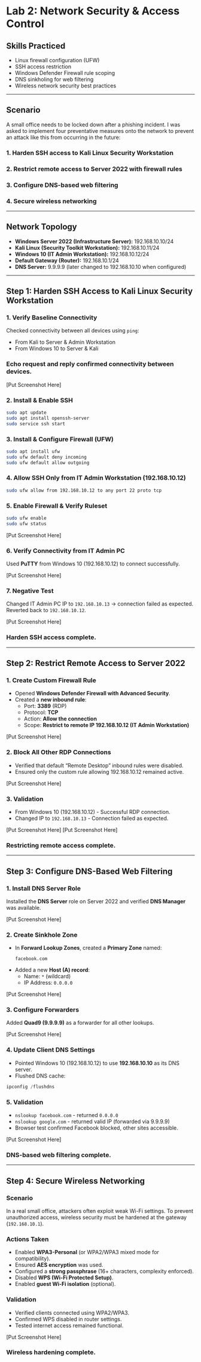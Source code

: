 # Lab 2: Network Security & Access Control
## Skills Practiced
- Linux firewall configuration (UFW)  
- SSH access restriction  
- Windows Defender Firewall rule scoping  
- DNS sinkholing for web filtering  
- Wireless network security best practices
---
## Scenario
A small office needs to be locked down after a phishing incident. I was asked to implement four preventative measures onto the network to prevent an attack like this from occurring in the future:

### 1. Harden SSH access to Kali Linux Security Workstation  
### 2. Restrict remote access to Server 2022 with firewall rules  
### 3. Configure DNS-based web filtering  
### 4. Secure wireless networking

---

## Network Topology
- **Windows Server 2022 (Infrastructure Server):** 192.168.10.10/24  
- **Kali Linux (Security Toolkit Workstation):** 192.168.10.11/24  
- **Windows 10 (IT Admin Workstation):** 192.168.10.12/24  
- **Default Gateway (Router):** 192.168.10.1/24  
- **DNS Server:** 9.9.9.9 (later changed to 192.168.10.10 when configured)

---

## Step 1: Harden SSH Access to Kali Linux Security Workstation

### 1. Verify Baseline Connectivity
Checked connectivity between all devices using `ping`:
- From Kali to Server & Admin Workstation  
- From Windows 10 to Server & Kali

### Echo request and reply confirmed connectivity between devices.

[Put Screenshot Here]

### 2. Install & Enable SSH
```bash
sudo apt update
sudo apt install openssh-server
sudo service ssh start
```

### 3. Install & Configure Firewall (UFW)
```bash
sudo apt install ufw
sudo ufw default deny incoming
sudo ufw default allow outgoing
```

### 4. Allow SSH Only from IT Admin Workstation (192.168.10.12)
```bash
sudo ufw allow from 192.168.10.12 to any port 22 proto tcp
```

### 5. Enable Firewall & Verify Ruleset
```bash
sudo ufw enable
sudo ufw status
```

[Put Screenshot Here]

### 6. Verify Connectivity from IT Admin PC
Used **PuTTY** from Windows 10 (192.168.10.12) to connect successfully.

[Put Screenshot Here]

### 7. Negative Test
Changed IT Admin PC IP to `192.168.10.13` → connection failed as expected.  
Reverted back to `192.168.10.12`.

[Put Screenshot Here]

### Harden SSH access complete.

---

## Step 2: Restrict Remote Access to Server 2022

### 1. Create Custom Firewall Rule
- Opened **Windows Defender Firewall with Advanced Security**.  
- Created a **new inbound rule**:
  - Port: **3389** (RDP)  
  - Protocol: **TCP**  
  - Action: **Allow the connection**  
  - Scope: **Restrict to remote IP 192.168.10.12 (IT Admin Workstation)**

[Put Screenshot Here]

### 2. Block All Other RDP Connections
- Verified that default “Remote Desktop” inbound rules were disabled.  
- Ensured only the custom rule allowing 192.168.10.12 remained active.

[Put Screenshot Here]

### 3. Validation
- From Windows 10 (192.168.10.12) - Successful RDP connection.  
- Changed IP to `192.168.10.13` - Connection failed as expected.

[Put Screenshot Here]
[Put Screenshot Here]

### Restricting remote access complete.

---

## Step 3: Configure DNS-Based Web Filtering

### 1. Install DNS Server Role
Installed the **DNS Server** role on Server 2022 and verified **DNS Manager** was available.

[Put Screenshot Here]

### 2. Create Sinkhole Zone
- In **Forward Lookup Zones**, created a **Primary Zone** named:
  ```
  facebook.com
  ```
- Added a new **Host (A) record**:
  - Name: `*` (wildcard)  
  - IP Address: `0.0.0.0`

[Put Screenshot Here]

### 3. Configure Forwarders
Added **Quad9 (9.9.9.9)** as a forwarder for all other lookups.

[Put Screenshot Here]

### 4. Update Client DNS Settings
- Pointed Windows 10 (192.168.10.12) to use **192.168.10.10** as its DNS server.  
- Flushed DNS cache:
```powershell
ipconfig /flushdns
```

### 5. Validation
- `nslookup facebook.com` - returned `0.0.0.0`  
- `nslookup google.com` - returned valid IP (forwarded via 9.9.9.9)  
- Browser test confirmed Facebook blocked, other sites accessible.

[Put Screenshot Here]

### DNS-based web filtering complete.

---

## Step 4: Secure Wireless Networking

### Scenario
In a real small office, attackers often exploit weak Wi-Fi settings. To prevent unauthorized access, wireless security must be hardened at the gateway (`192.168.10.1`).

### Actions Taken
- Enabled **WPA3-Personal** (or WPA2/WPA3 mixed mode for compatibility).  
- Ensured **AES encryption** was used.  
- Configured a **strong passphrase** (16+ characters, complexity enforced).  
- Disabled **WPS (Wi-Fi Protected Setup)**.  
- Enabled **guest Wi-Fi isolation** (optional).

### Validation
- Verified clients connected using WPA2/WPA3.  
- Confirmed WPS disabled in router settings.  
- Tested internet access remained functional.

[Put Screenshot Here]

### Wireless hardening complete.

